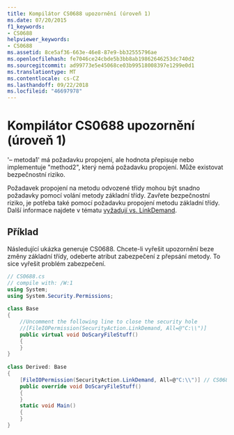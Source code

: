 ```yaml
---
title: Kompilátor CS0688 upozornění (úroveň 1)
ms.date: 07/20/2015
f1_keywords:
- CS0688
helpviewer_keywords:
- CS0688
ms.assetid: 8ce5af36-663e-46e8-87e9-bb32555796ae
ms.openlocfilehash: fe7046ce24cbde5b3bb8ab19862646253dc740d2
ms.sourcegitcommit: ad99773e5e45068ce03b99518008397e1299e0d1
ms.translationtype: MT
ms.contentlocale: cs-CZ
ms.lasthandoff: 09/22/2018
ms.locfileid: "46697978"
---
```

# <a name="compiler-warning-level-1-cs0688"></a>Kompilátor CS0688 upozornění (úroveň 1)
'– metoda1' má požadavku propojení, ale hodnota přepisuje nebo implementuje "method2", který nemá požadavku propojení. Může existovat bezpečnostní riziko.  
  
 Požadavek propojení na metodu odvozené třídy mohou být snadno požadavky pomocí volání metody základní třídy. Zavřete bezpečnostní riziko, je potřeba také pomocí požadavku propojení metodu základní třídy. Další informace najdete v tématu [vyžadují vs. LinkDemand](../../framework/misc/securing-wrapper-code.md#demand-vs-linkdemand).  
  
## <a name="example"></a>Příklad  
 Následující ukázka generuje CS0688. Chcete-li vyřešit upozornění beze změny základní třídy, odeberte atribut zabezpečení z přepsání metody. To sice vyřešit problém zabezpečení.  
  
```csharp  
// CS0688.cs  
// compile with: /W:1  
using System;  
using System.Security.Permissions;  
  
class Base   
{  
    //Uncomment the following line to close the security hole  
    //[FileIOPermission(SecurityAction.LinkDemand, All=@"C:\\")]  
    public virtual void DoScaryFileStuff()  
    {  
    }  
}  
  
class Derived: Base  
{  
    [FileIOPermission(SecurityAction.LinkDemand, All=@"C:\\")] // CS0688  
    public override void DoScaryFileStuff()  
    {  
    }  
    static void Main()  
    {  
    }  
}  
```
